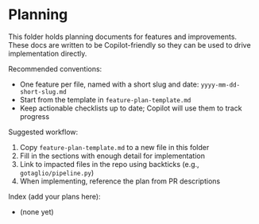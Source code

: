 # Planning

This folder holds planning documents for features and improvements. These docs are written to be Copilot-friendly so they can be used to drive implementation directly.

Recommended conventions:
- One feature per file, named with a short slug and date: `yyyy-mm-dd-short-slug.md`
- Start from the template in `feature-plan-template.md`
- Keep actionable checklists up to date; Copilot will use them to track progress

Suggested workflow:
1. Copy `feature-plan-template.md` to a new file in this folder
2. Fill in the sections with enough detail for implementation
3. Link to impacted files in the repo using backticks (e.g., `gotaglio/pipeline.py`)
4. When implementing, reference the plan from PR descriptions

Index (add your plans here):
- (none yet)
